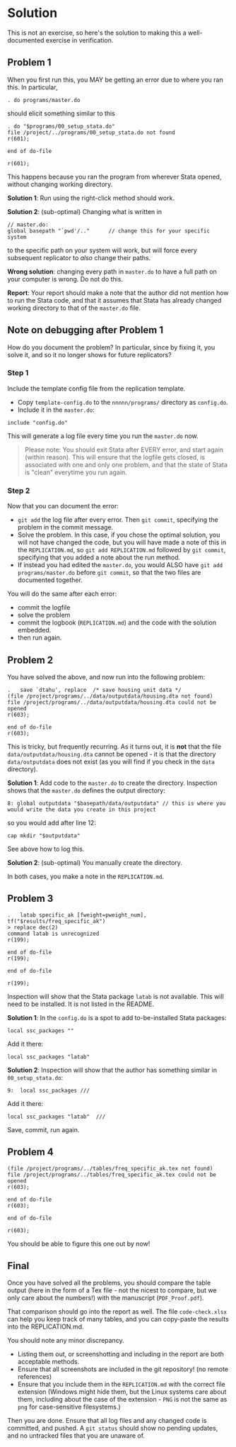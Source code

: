 # Solution

This is not an exercise, so here's the solution to making this a well-documented exercise in verification.


## Problem 1

When you first run this, you MAY be getting an error due to where you ran this. In particular,

```
. do programs/master.do
```

should elicit something similar to this

```
. do "$programs/00_setup_stata.do"
file /project/../programs/00_setup_stata.do not found
r(601);

end of do-file

r(601);
```

This happens because you ran the program from wherever Stata opened, without changing working directory. 

**Solution 1**: Run using the right-click method should work.

**Solution 2**: (sub-optimal) Changing what is written in 

```
// master.do:
global basepath "`pwd'/.."      // change this for your specific system
```
to the specific path on your system will work, but will force every subsequent replicator to *also* change their paths.

**Wrong solution**: changing every path in `master.do` to have a full path on your computer is wrong. Do not do this.

**Report**: Your report should make a note that the author did not mention how to run the Stata code, and that it assumes that Stata has already changed working directory to that of the `master.do` file.

## Note on debugging after Problem 1

How do you document the problem? In particular, since by fixing it, you solve it, and so it no longer shows for future replicators?

### Step 1

Include the template config file from the replication template.

- Copy `template-config.do` to the `nnnnn/programs/` directory as `config.do`.
- Include it in the `master.do`:
```
include "config.do"
```
This will generate a log file every time you run the `master.do` now.

> Please note: You should exit Stata after EVERY error, and start again (within reason). This will ensure that the logfile gets closed, is associated with one and only one problem, and that the state of Stata is "clean" everytime you run again.

### Step 2

Now that you can document the error:

- `git add` the log file after every error. Then `git commit`, specifying the problem in the commit message.
- Solve the problem. In this case, if you chose the optimal solution, you will not have changed the code, but you will have made a note of this in the `REPLICATION.md`, so `git add REPLICATION.md` followed by `git commit`, specifying that you added a note about the run method.
- If instead you had edited the `master.do`, you would ALSO have `git add programs/master.do` before `git commit`, so that the two files are documented together.

You will do the same after each error: 

- commit the logfile
- solve the problem
- commit the logbook (`REPLICATION.md`) and the code with the solution embedded.
- then run again.

## Problem 2

You have solved the above, and now run into the following problem:

```
.   save `dtahu', replace  /* save housing unit data */
(file /project/programs/../data/outputdata/housing.dta not found)
file /project/programs/../data/outputdata/housing.dta could not be opened
r(603);

end of do-file
r(603);

```

This is tricky, but frequently recurring. As it turns out, it is **not** that the file `data/outputdata/housing.dta` cannot be opened - it is that the directory `data/outputdata` does not exist (as you will find if you check in the `data` directory).

**Solution 1**: Add code to the `master.do` to create the directory. Inspection shows that the `master.do` defines the output directory:

```
8: global outputdata "$basepath/data/outputdata" // this is where you would write the data you create in this project
```

so you would add after line 12:
```
cap mkdir "$outputdata"
```

See above how to log this.

**Solution 2**: (sub-optimal) You manually create the directory.

In both cases, you make a note in the `REPLICATION.md`.

## Problem 3

``` 
.   latab specific_ak [fweight=pweight_num],  tf("$results/freq_specific_ak") 
> replace dec(2)
command latab is unrecognized
r(199);

end of do-file
r(199);

end of do-file

r(199);

```

Inspection will show that the Stata package `latab` is not available. This will need to be installed. It is not listed in the README.

**Solution 1**: In the `config.do` is a spot to add to-be-installed Stata packages:

```
local ssc_packages ""
```

Add it there:

```
local ssc_packages "latab"
```

**Solution 2**: Inspection will show that the author has something similar in `00_setup_stata.do`:

```
9: 	local ssc_packages ///
```

Add it there:

```
local ssc_packages "latab"  ///
```


Save, commit, run again.

## Problem 4

```
(file /project/programs/../tables/freq_specific_ak.tex not found)
file /project/programs/../tables/freq_specific_ak.tex could not be opened
r(603);

end of do-file
r(603);

end of do-file

r(603);
```

You should be able to figure this one out by now!

## Final

Once you have solved all the problems, you should compare the table output (here in the form of a Tex file - not the nicest to compare, but we only care about the numbers!) with the manuscript (`PDF_Proof.pdf`). 

That comparison should go into the report as well. The file `code-check.xlsx` can help you keep track of many tables, and you can copy-paste the results into the REPLICATION.md. 

You should note any minor discrepancy. 

- Listing them out, or screenshotting and including in the report are both acceptable methods. 
- Ensure that all screenshots are included in the git repository! (no remote references)
- Ensure that you include them in the `REPLICATION.md` with the correct file extension (Windows might hide them, but the Linux systems care about them, including about the case of the extension - `PNG` is not the same as `png` for case-sensitive filesystems.)

Then you are done. Ensure that all log files and any changed code is committed, and pushed. A `git status` should show no pending updates, and no untracked files that you are unaware of.


